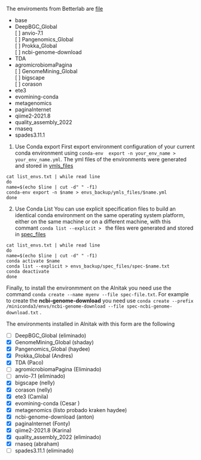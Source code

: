The enviroments from Betterlab are [file](/envs_backup/list_envs.txt)

- base
- DeepBGC_Global   
[ ] anvio-7.1   
[ ] Pangenomics_Global    
[ ] Prokka_Global  
[ ] ncbi-genome-download  
- TDA
- agromicrobiomaPagina  
[ ] GenomeMining_Global  
[ ] bigscape  
[ ] corason  
- ete3
- evomining-conda
- metagenomics
- paginaInternet
- qiime2-2021.8
- quality_assembly_2022
- rnaseq
- spades3.11.1

1. Use Conda export
First export environment configuration of your current conda environment using `conda-env  export -n your_env_name > your_env_name.yml`. The yml files of the environments were generated and stored in [ymls_files](https://github.com/nselem/ccm-bioinfomatica-lab/tree/main/envs_backup/ymls_files)

~~~
cat list_envs.txt | while read line
do
name=$(echo $line | cut -d" " -f1)
conda-env export -n $name > envs_backup/ymls_files/$name.yml
done 
~~~
2. Use Conda List
You can use explicit specification files to build an identical conda environment on the same operating system platform, either on the same machine or on a different machine, with this commant `conda list --explicit > ` the files were generated and stored in [spec_files](https://github.com/nselem/ccm-bioinfomatica-lab/tree/main/envs_backup/spec_files)

~~~
cat list_envs.txt | while read line
do
name=$(echo $line | cut -d" " -f1)
conda activate $name
conda list --explicit > envs_backup/spec_files/spec-$name.txt
conda deactivate
done 
~~~

Finally, to install the environmment on the Alnitak you need use the command `conda create --name myenv --file spec-file.txt`. For example to create the **ncbi-genome-download** you need use `conda create --prefix /miniconda3/envs/ncbi-genome-download --file spec-ncbi-genome-download.txt` .

The environments installed in Alnitak with this form are the following

- [ ] DeepBGC_Global (eliminado)
- [X] GenomeMining_Global (shaday)
- [X] Pangenomics_Global (haydee)
- [X] Prokka_Global    (Andres)
- [X] TDA (Paco)
- [ ] agromicrobiomaPagina (Eliminado)
- [ ] anvio-7.1 (eliminado)
- [X] bigscape    (nelly)
- [X] corason     (nelly)
- [X] ete3       (Camila)
- [X] evomining-conda (Cesar )
- [X] metagenomics (listo probado kraken haydee)
- [X] ncbi-genome-download (anton)
- [X] paginaInternet (Fonty)
- [X] qiime2-2021.8    (Karina)
- [X] quality_assembly_2022  (eliminado)
- [X] rnaseq (abraham)
- [ ] spades3.11.1 (eliminado)

